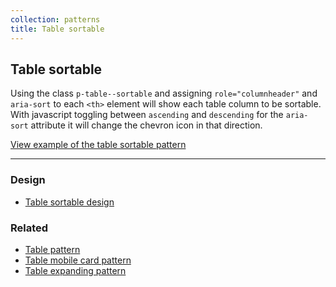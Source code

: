 ```yaml
---
collection: patterns
title: Table sortable
---
```


## Table sortable

Using the class `p-table--sortable` and assigning `role="columnheader"` and `aria-sort` to each `<th>` element will show each table column to be sortable. With javascript toggling between `ascending` and `descending` for the `aria-sort` attribute it will change the chevron icon in that direction.

<a href="https://vanilla-framework.github.io/vanilla-framework/examples/patterns/tables/table-sortable/"
  class="js-example">
  View example of the table sortable pattern
</a>

<hr />

### Design

* [Table sortable design](https://github.com/ubuntudesign/vanilla-design/tree/master/Table%20sortable)

### Related

* [Table pattern](/en/base/table)
* [Table mobile card pattern](/en/patterns/table-mobile-card)
* [Table expanding pattern](/en/patterns/table-expanding)
